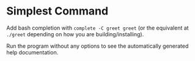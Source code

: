# Simplest Command

Add bash completion with `complete -C greet greet` (or the equivalent at
`./greet` depending on how you are building/installing).

Run the program without any options to see the automatically generated
help documentation.
